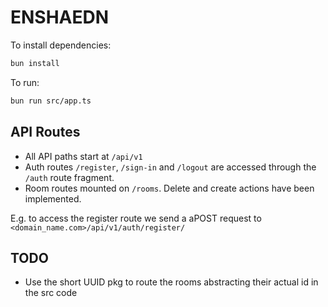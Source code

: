 # ENSHAEDN

To install dependencies:

```bash
bun install
```

To run:

```bash
bun run src/app.ts
```

 ## API Routes
- All API paths start at `/api/v1`
- Auth routes `/register`, `/sign-in`  and `/logout` are accessed through the `/auth` route fragment.
- Room routes mounted on `/rooms`. Delete and create actions have been implemented.

E.g. to access the register route we send a aPOST request to `<domain_name.com>/api/v1/auth/register/`


## TODO
- Use the short UUID pkg to route the rooms abstracting their actual id in the src code